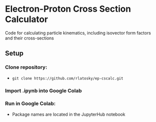 # Electron-Proton Cross Section Calculator
Code for calculating particle kinematics, including isovector form factors and their cross-sections
## Setup
### Clone repository:
- `git clone https://github.com/rlatosky/ep-cscalc.git`
### Import .ipynb into Google Colab
### Run in Google Colab:
- Package names are located in the JupyterHub notebook

